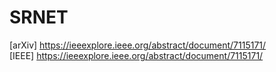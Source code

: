 SRNET
=====

[arXiv] https://ieeexplore.ieee.org/abstract/document/7115171/  
[IEEE] https://ieeexplore.ieee.org/abstract/document/7115171/  
